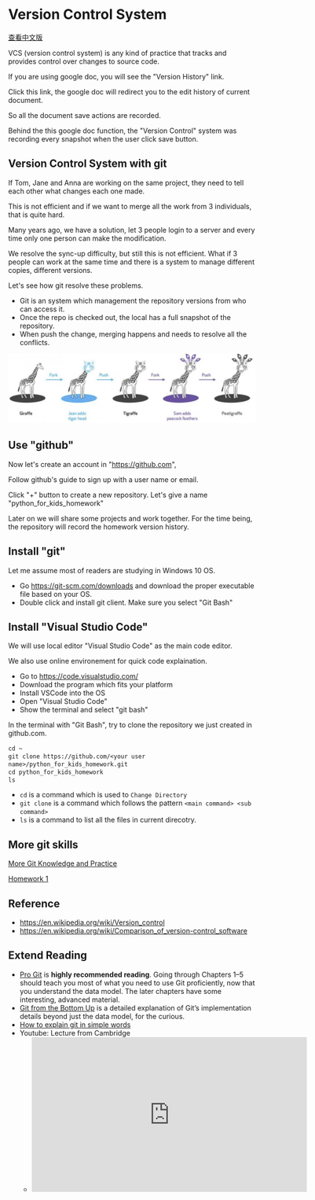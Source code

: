 # Version Control System

[查看中文版](../zh/basis/vcs.md)

VCS (version control system) is any kind of practice that tracks and provides control over changes to source code.

If you are using google doc, you will see the "Version History" link.

Click this link, the google doc will redirect you to the edit history of current document.

So all the document save actions are recorded.

Behind the this google doc function, the "Version Control" system was recording every snapshot when the user click save button.

## Version Control System with git

If Tom, Jane and Anna are working on the same project, they need to tell each other what changes each one made.

This is not efficient and if we want to merge all the work from 3 individuals, that is quite hard.

Many years ago, we have a solution, let 3 people login to a server and every time only one person can make the modification.

We resolve the sync-up difficulty, but still this is not efficient. What if 3 people can work at the same time and there is a system to manage different copies, different versions.

Let's see how git resolve these problems.

- Git is an system which management the repository versions from who can access it.
- Once the repo is checked out, the local has a full snapshot of the repository.
- When push the change, merging happens and needs to resolve all the conflicts.

![git for kid](../assets/git_for_kid.png)

## Use "github"

Now let's create an account in "https://github.com",

Follow github's guide to sign up with a user name or email.

Click "+" button to create a new repository. Let's give a name "python_for_kids_homework"

Later on we will share some projects and work together. For the time being, the repository will record the homework version history.

## Install "git"

Let me assume most of readers are studying in Windows 10 OS.

- Go https://git-scm.com/downloads and download the proper executable file based on your OS.
- Double click and install git client. Make sure you select "Git Bash"

## Install "Visual Studio Code"

We will use local editor "Visual Studio Code" as the main code editor.

We also use online environement for quick code explaination.


- Go to https://code.visualstudio.com/
- Download the program which fits your platform
- Install VSCode into the OS
- Open "Visual Studio Code"
- Show the terminal and select "git bash"

In the terminal with "Git Bash", try to clone the repository we just created in github.com.

```shell
cd ~
git clone https://github.com/<your user name>/python_for_kids_homework.git
cd python_for_kids_homework
ls
```

- `cd` is a command which is used to `Change Directory`
- `git clone` is a command which follows the pattern `<main command> <sub command>`
- `ls` is a command to list all the files in current direcotry.

## More git skills

[More Git Knowledge and Practice](git.md)

[Homework 1](../homework/basis_vcs.md ':include')

## Reference

- https://en.wikipedia.org/wiki/Version_control
- https://en.wikipedia.org/wiki/Comparison_of_version-control_software


## Extend Reading

- [Pro Git](https://git-scm.com/book/en/v2) is **highly recommended reading**. Going through Chapters 1–5 should teach you most of what you need to use Git proficiently, now that you understand the data model. The later chapters have some interesting, advanced material.
- [Git from the Bottom Up](https://jwiegley.github.io/git-from-the-bottom-up/) is a detailed explanation of Git’s implementation details beyond just the data model, for the curious.
- [How to explain git in simple words](https://xosh.org/explain-git-in-simple-words/)
- Youtube: Lecture from Cambridge
  - <iframe width="560" height="315" src="https://www.youtube.com/embed/2sjqTHE0zok" title="YouTube video player" frameborder="0" allow="accelerometer; autoplay; clipboard-write; encrypted-media; gyroscope; picture-in-picture" allowfullscreen></iframe>

